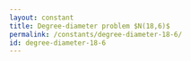 ```yaml
---
layout: constant
title: Degree-diameter problem $N(18,6)$
permalink: /constants/degree-diameter-18-6/
id: degree-diameter-18-6
---
```

